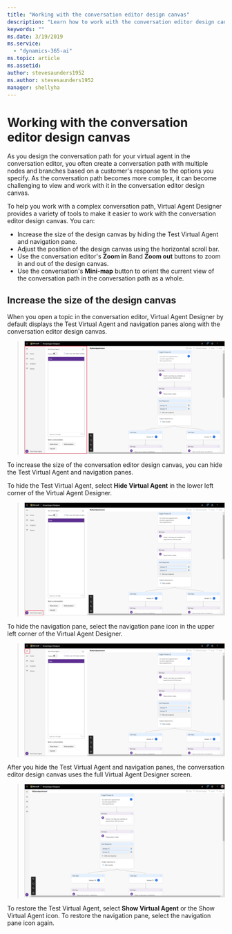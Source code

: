 ```yaml
---
title: "Working with the conversation editor design canvas"
description: "Learn how to work with the conversation editor design canvas."
keywords: ""
ms.date: 3/19/2019
ms.service:
  - "dynamics-365-ai"
ms.topic: article
ms.assetid: 
author: stevesaunders1952
ms.author: stevesaunders1952
manager: shellyha
---
```


# Working with the conversation editor design canvas

As you design the conversation path for your virtual agent in the conversation editor, you often create a conversation path with multiple nodes and branches based on a customer's response to the options you specify. As the conversation path becomes more complex, it can become challenging to view and work with it in the conversation editor design canvas.

To help you work with a complex conversation path, Virtual Agent Designer provides a variety of tools to make it easier to work with the conversation editor design canvas. You can:

* Increase the size of the design canvas by hiding the Test Virtual Agent and navigation pane.
* Adjust the position of the design canvas using the horizontal scroll bar.
* Use the conversation editor's **Zoom in** 8and **Zoom out** buttons to zoom in and out of the design canvas.
* Use the conversation's **Mini-map** button to orient the current view of the conversation path in the conversation path as a whole.

## Increase the size of the design canvas

When you open a topic in the conversation editor, Virtual Agent Designer by default displays the Test Virtual Agent and navigation panes along with the conversation editor design canvas.

   > ![Conversation editor default](media/conversation-editor-default.png)

To increase the size of the conversation editor design canvas, you can hide the Test Virtual Agent and navigation panes.

To hide the Test Virtual Agent, select **Hide Virtual Agent** in the lower left corner of the Virtual Agent Designer.

   > ![Hide Test Agent](media/expand-canvas-test.png)

To hide the navigation pane, select the navigation pane icon in the upper left corner of the Virtual Agent Designer.

   > ![Hide navigation pane](media/expand-canvas-nav.png)

After you hide the Test Virtual Agent and navigation panes, the conversation editor design canvas uses the full Virtual Agent Designer screen.

   > ![Full screen](media/full-screen.png)

To restore the Test Virtual Agent, select **Show Virtual Agent** or the Show Virtual Agent icon. To restore the navigation pane, select the navigation pane icon again.